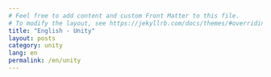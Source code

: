 ```yaml
---
# Feel free to add content and custom Front Matter to this file.
# To modify the layout, see https://jekyllrb.com/docs/themes/#overriding-theme-defaults
title: "English - Unity"
layout: posts
category: unity
lang: en
permalink: /en/unity
---
```

